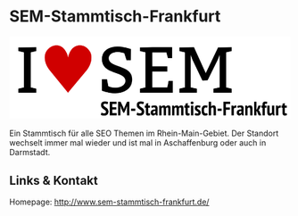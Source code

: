 # SEM-Stammtisch-Frankfurt
![SEM-Stammtisch-Frankfurt](./sem.logo.png)

Ein Stammtisch für alle SEO Themen im Rhein-Main-Gebiet. Der Standort wechselt immer mal wieder und ist
mal in Aschaffenburg oder auch in Darmstadt.


## Links &amp; Kontakt

Homepage: <http://www.sem-stammtisch-frankfurt.de/>











